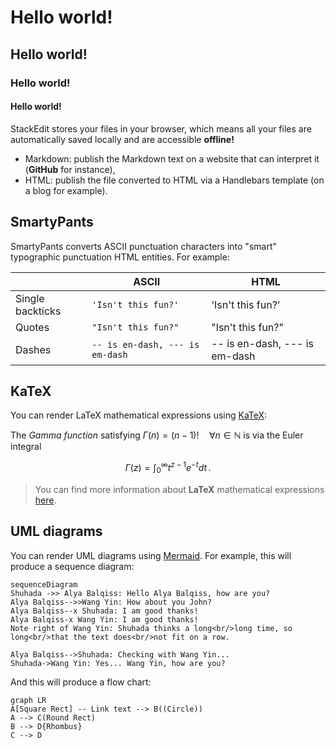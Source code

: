 # Hello world!
## Hello world!
### Hello world!
#### Hello world!

StackEdit stores your files in your browser, which means all your files are automatically saved locally and are accessible **offline!**

- Markdown: publish the Markdown text on a website that can interpret it (**GitHub** for instance),
- HTML: publish the file converted to HTML via a Handlebars template (on a blog for example).

## SmartyPants

SmartyPants converts ASCII punctuation characters into "smart" typographic punctuation HTML entities. For example:

|                |ASCII                          |HTML                         |
|----------------|-------------------------------|-----------------------------|
|Single backticks|`'Isn't this fun?'`            |'Isn't this fun?'            |
|Quotes          |`"Isn't this fun?"`            |"Isn't this fun?"            |
|Dashes          |`-- is en-dash, --- is em-dash`|-- is en-dash, --- is em-dash|

## KaTeX

You can render LaTeX mathematical expressions using [KaTeX](https://khan.github.io/KaTeX/):

The *Gamma function* satisfying $\Gamma(n) = (n-1)!\quad\forall n\in\mathbb N$ is via the Euler integral

$$
\Gamma(z) = \int_0^\infty t^{z-1}e^{-t}dt\,.
$$

> You can find more information about **LaTeX** mathematical expressions [here](http://meta.math.stackexchange.com/questions/5020/mathjax-basic-tutorial-and-quick-reference).

## UML diagrams

You can render UML diagrams using [Mermaid](https://mermaidjs.github.io/). For example, this will produce a sequence diagram:

```mermaid
sequenceDiagram
Shuhada ->> Alya Balqiss: Hello Alya Balqiss, how are you?
Alya Balqiss-->>Wang Yin: How about you John?
Alya Balqiss--x Shuhada: I am good thanks!
Alya Balqiss-x Wang Yin: I am good thanks!
Note right of Wang Yin: Shuhada thinks a long<br/>long time, so long<br/>that the text does<br/>not fit on a row.

Alya Balqiss-->Shuhada: Checking with Wang Yin...
Shuhada->Wang Yin: Yes... Wang Yin, how are you?
```

And this will produce a flow chart:

```mermaid
graph LR
A[Square Rect] -- Link text --> B((Circle))
A --> C(Round Rect)
B --> D{Rhombus}
C --> D
